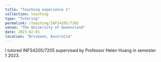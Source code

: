 ```yaml
---
title: "Teaching experience 1"
collection: teaching
type: "Tutoring"
permalink: /teaching/INFS4205/7205
venue: "The University of Queensland"
date: 2023-02-01
location: "Brisbane, Australia"
---
```


I tutored INFS4205/7205 supervised by Professor Helen Huang in semester 1 2023.
